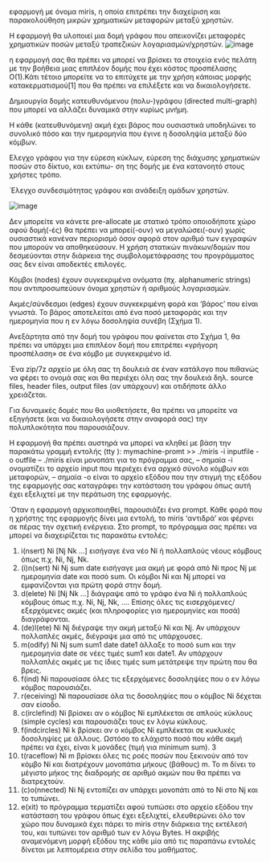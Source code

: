 εφαρμογή με όνομα miris, η οποία επιτρέπει
την διαχείριση και παρακολούθηση μικρών χρηματικών μεταφορών μεταξύ χρηστών.

Η εφαρμογή θα υλοποιεί μια δομή γράφου που απεικονίζει μεταφορές χρηματικών ποσών μεταξύ τραπεζικών
λογαριασμών/χρηστών.
![image](https://github.com/user-attachments/assets/ea0a29f3-7a30-4afe-8c2e-2ed82be99a25)

η εφαρμογή σας θα πρέπει να μπορεί να βρίσκει τα στοιχεία ενός πελάτη με την βοήθεια
μιας επιπλέον δομής που έχει κόστος προσπέλασης O(1).Κάτι τέτοιο μπορείτε να το επιτύχετε με την χρήση
κάποιας μορφής κατακερματισμού[1] που θα πρέπει να επιλέξετε και να δικαιολογήσετε.

Δημιουργία δομής κατευθυνόμενου (πολυ-)γράφου (directed multi-graph) που μπορεί να αλλάζει δυναμικά
στην κυρίως μνήμη.

Η κάθε (κατευθυνόμενη) ακμή έχει βάρος που ουσιαστικά υποδηλώνει
το συνολικό πόσο και την ημερομηνία που έγινε η δοσοληψία μεταξύ δύο κόμβων.

Ελεγχο γράφου για την εύρεση κύκλων, εύρεση της διάχυσης χρηματικών ποσών στο δίκτυο, και εκτύπω-
ση της δομής με ένα κατανοητό στους χρήστες τρόπο.

΄Ελεγχο συνδεσιμότητας γράφου και ανάδειξη ομάδων χρηστών.

![image](https://github.com/user-attachments/assets/ea2da771-9e42-493a-83ef-9567c0407d5c)

Δεν μπορείτε να κάνετε pre-allocate με στατικό τρόπο οποιοδήποτε χώρο αφού δομή(-ές) θα πρέπει να
μπορεί(-ουν) να μεγαλώσει(-ουν) χωρίς ουσιαστικά κανέναν περιορισμό όσον αφορά στον αριθμό των
εγγραφών που μπορούν να αποθηκεύσουν. Η χρήση στατικών πινάκων/δομών που δεσμεύονται στην
διάρκεια της συμβολομετάφρασης του προγράμματος σας δεν είναι αποδεκτές επιλογές.

Κόμβοι (nodes) έχουν συγκεκριμένα ονόματα (πχ. alphanumeric strings) που αντιπροσωπεύουν όνομα
χρηστών ή αριθμούς λογαριασμών.

Ακμές/σύνδεσμοι (edges) έχουν συγκεκριμένη φορά και ‘βάρος’ που είναι γνωστά. Το βάρος αποτελείται
από ένα ποσό μεταφοράς και την ημερομηνία που η εν λόγω δοσοληψία συνέβη (Σχήμα 1).

Ανεξάρτητα από την δομή του γράφου που φαίνεται στο Σχήμα 1, θα πρέπει να υπάρχει μια επιπλέον δομή
που επιτρέπει «γρήγορη προσπέλαση» σε ένα κόμβο με συγκεκριμένο id.

΄Ενα zip/7z αρχείο με όλη σας τη δουλειά σε έναν κατάλογο που πιθανώς να φέρει το ονομά σας και θα
περιέχει όλη σας την δουλειά δηλ. source files, header files, output files (αν υπάρχουν) και
οτιδήποτε άλλο χρειάζεται.

Για δυναμικές δομές που θα υιοθετήσετε, θα πρέπει να μπορείτε να εξηγήσετε (και να δικαιολογήσετε
στην αναφορά σας) την πολυπλοκότητα που παρουσιάζουν.

Η εφαρμογή θα πρέπει αυστηρά να μπορεί να κληθεί με βάση την παρακάτω γραμμή εντολής (tty ):
mymachine-promt >> ./miris -i inputfile -o outfile
– ./miris είναι μονοπάτι για το πρόγραμμα σας,
– σημαία -i ονοματίζει το αρχείο input που περιέχει ένα αρχικό σύνολο κόμβων και μεταφορών,
– σημαία -o είναι το αρχείο εξόδου που την στιγμή της εξόδου της εφαρμογής σας καταγράφει την κατάσταση
του γράφου όπως αυτή έχει εξελιχτεί με την περάτωση της εφαρμογής.

΄Οταν η εφαρμογή αρχικοποιηθεί, παρουσιάζει ένα prompt. Κάθε φορά που η χρήστης της εφαρμογής δίνει μια
εντολή, το miris ‘αντιδρά’ και φέρνει σε πέρας την σχετική ενέργεια. Στο prompt, το πρόγραμμα σας πρέπει
να μπορεί να διαχειρίζεται τις παρακάτω εντολές:
1. i(nsert) Ni [Nj Nk ...]
εισήγαγε ένα νέο Ni ή πολλαπλούς νέους κόμβους όπως π.χ. Ni, Nj, Nk.
2. (i)n(sert) Ni Nj sum date
εισήγαγε μια ακμή με φορά από Ni προς Nj με ημερομηνία date και ποσό sum. Οι κόμβοι Ni και Nj μπορεί
να εμφανίζονται για πρώτη φορά στην δομή.
3. d(elete) Ni [Nj Nk ...]
διάγραψε από το γράφο ένα Ni ή πολλαπλούς κόμβους όπως π.χ. Ni, Nj, Nk, .... Επίσης όλες τις
εισερχόμενες/εξερχόμενες ακμές (και πληροφορίες για ημερομηνίες και ποσά) διαγράφονται.
4. (de)l(ete) Ni Nj
διέγραψε την ακμή μεταξύ Ni και Nj. Αν υπάρχουν πολλαπλές ακμές, διέγραψε μια από τις υπάρχουσες.
5. m(odify) Ni Nj sum sum1 date date1
άλλαξε το ποσό sum και την ημερομηνία date σε νέες τιμές sum1 και date1. Αν υπάρχουν πολλαπλές
ακμές με τις ίδιες τιμές sum μετάτρεψε την πρώτη που θα βρεις.
6. f(ind) Ni
παρουσίασε όλες τις εξερχόμενες δοσοληψίες που ο εν λόγω κόμβος παρουσιάζει.
7. r(eceiving) Ni
παρουσίασε όλα τις δοσοληψίες που ο κόμβος Ni δέχεται σαν είσοδο.
8. c(irclefind) Ni
βρίσκει αν ο κόμβος Ni εμπλέκεται σε απλούς κύκλους (simple cycles) και παρουσιάζει τους εν λόγω
κύκλους.
9. f(indcircles) Ni k
βρίσκει αν ο κόμβος Ni εμπλέκεται σε κυκλικές δοσοληψίες με άλλους. Ωστόσο το ελάχιστο ποσό που
κάθε ακμή πρέπει να έχει, είναι k μονάδες (τιμή για minimum sum).
3
10. t(raceflow) Ni m
βρίσκει όλες τις ροές ποσών που ξεκινούν από τον κόμβο Ni και διατρέχουν μονοπάτια μήκους (βάθους) m.
Το m δίνει το μέγιστο μήκος της διαδρομής σε αριθμό ακμών που θα πρέπει να διατρεχτούν.
11. (c)o(nnected) Ni Nj
εντοπίζει αν υπάρχει μονοπάτι από το Ni στο Nj και το τυπώνει.
12. e(xit)
το πρόγραμμα τερματίζει αφού τυπώσει στο αρχείο εξόδου την κατάσταση του γράφου όπως έχει εξελιχτεί,
ελευθερώνει όλο τον χώρο που δυναμικά έχει πάρει το miris στην διάρκεια της εκτέλεσή του, και τυπώνει
τον αριθμό των εν λόγω Bytes.
Η ακριβής αναμενόμενη μορφή εξόδου της κάθε μία από τις παραπάνω εντολές δίνεται με λεπτομέρεια στην σελίδα
του μαθήματος.